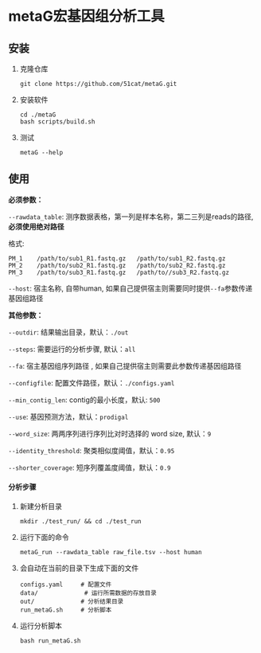 # metaG宏基因组分析工具

## 安装

1. 克隆仓库

   ```shell
   git clone https://github.com/51cat/metaG.git
   ```

2. 安装软件

   ```shell
   cd ./metaG
   bash scripts/build.sh
   ```

3. 测试

   ```shell
   metaG --help
   ```

## 使用

**必须参数：**

`--rawdata_table`: 测序数据表格，第一列是样本名称，第二三列是reads的路径,**必须使用绝对路径**

格式:

```
PM_1	/path/to/sub1_R1.fastq.gz	/path/to/sub1_R2.fastq.gz
PM_2	/path/to/sub2_R1.fastq.gz	/path/to/sub2_R2.fastq.gz
PM_3	/path/to/sub3_R1.fastq.gz	/path/to//sub3_R2.fastq.gz
```

`--host`: 宿主名称,  自带human, 如果自己提供宿主则需要同时提供`--fa`参数传递基因组路径

**其他参数：**

`--outdir`: 结果输出目录，默认：`./out`

`--steps`: 需要运行的分析步骤, 默认：`all` 

`--fa`: 宿主基因组序列路径 , 如果自己提供宿主则需要此参数传递基因组路径

`--configfile`: 配置文件路径，默认：`./configs.yaml`

`--min_contig_len`: contig的最小长度，默认: `500`

`--use`: 基因预测方法，默认：`prodigal`

`--word_size`: 两两序列进行序列比对时选择的 word size, 默认：`9`

`--identity_threshold`: 聚类相似度阈值，默认：`0.95`

`--shorter_coverage`: 短序列覆盖度阈值，默认：`0.9`

#### 分析步骤

1. 新建分析目录

   ```shell
   mkdir ./test_run/ && cd ./test_run
   ```

2. 运行下面的命令

   ```
   metaG_run --rawdata_table raw_file.tsv --host human
   ```

3. 会自动在当前的目录下生成下面的文件

   ```shell
   configs.yaml     # 配置文件
   data/			 # 运行所需数据的存放目录
   out/             # 分析结果目录
   run_metaG.sh     # 分析脚本
   ```

4. 运行分析脚本

   ```shell
   bash run_metaG.sh 
   ```